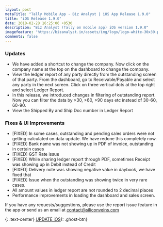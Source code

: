 ```yaml
---
layout: post
metaTitle: "Tally Mobile App - Biz Analyst | iOS App Release 1.9.0"
title: "iOS Release 1.9.0"
date: 2018-02-28 16:25:06 +0530
description: "Biz Analyst (Tally on mobile app) iOS version 1.9.0"
imagefeature: "https://bizanalyst.in/assets/img/logo/logo-white-30x30.png"
comments: false
---
```


### Updates
- We have added a shortcut to change the company. Now click on the company name at the top on the dashboard to change the company.
- View the ledger report of any party directly from the outstanding screen of that party. From the dashboard, go to Receivable/Payable and select any party in the next screen. Click on three vertical dots at the top right and select Ledger Report.
- In this release, we introduced changes in filtering of outstanding report. Now you can filter the data by >30, >60, >90 days etc instead of 30-60, 60-90.
- View the Shipped By and Ship Doc number in Ledger Report


### Fixes & UI Improvements
- [FIXED] In some cases, outstanding and pending sales orders were not getting calculated on data update. We have redone this completely now.
- [FIXED] Bank name was not showing up in PDF of invoice, outstanding in certain cases
- [FIXED] GST Rate issue
- [FIXED] While sharing ledger report through PDF, sometimes Receipt was showing up in Debit instead of Credit
- [FIXED] Delivery note was showing negative value in daybook, we have fixed that
- [FIXED] Issue when the outstanding was showing twice in very rare cases.
- All amount values in ledger report are not rounded to 2 decimal places
- Performance improvements in loading the dashboard and sales screen.


If you have any requests/suggestions, please use the report issue feature in the app or send us an email at contact@siliconveins.com


{: .text-center}
[UPDATE iOS](https://itunes.apple.com/us/app/biz-analyst/id1164789740){: .ghost-btn}

